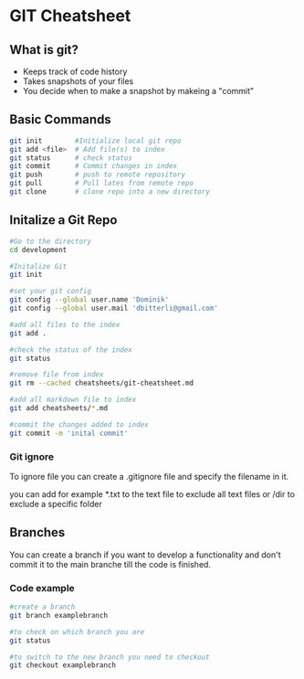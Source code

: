 # GIT Cheatsheet

## What is git?
* Keeps track of code history
* Takes snapshots of your files
* You decide when to make a snapshot by makeing a "commit"

## Basic Commands

```bash
git init        #Initialize local git repo
git add <file>  # Add file(s) to index
git status      # check status
git commit      # Commit changes in index
git push        # push to remote repository
git pull        # Pull lates from remote repo
git clone       # clone repo into a new directory
```
## Initalize a Git Repo
```bash
#Go to the directory
cd development

#Initalize Git
git init

#set your git config
git config --global user.name 'Dominik'
git config --global user.mail 'dbitterli@gmail.com'

#add all files to the index
git add .

#check the status of the index
git status

#remove file from index
git rm --cached cheatsheets/git-cheatsheet.md

#add all markdown file to index
git add cheatsheets/*.md

#commit the changes added to index
git commit -m 'inital commit'

```
### Git ignore
To ignore file you can create a .gitignore file and specify the filename in it.

you can add for example *.txt to the text file to exclude all text files or /dir to exclude a specific folder

## Branches
You can create a branch if you want to develop a functionality and don't commit it to the main branche till the code is finished.

### Code example
```bash
#create a branch
git branch examplebranch

#to check on which branch you are
git status

#to switch to the new branch you need to checkout
git checkout examplebranch



```